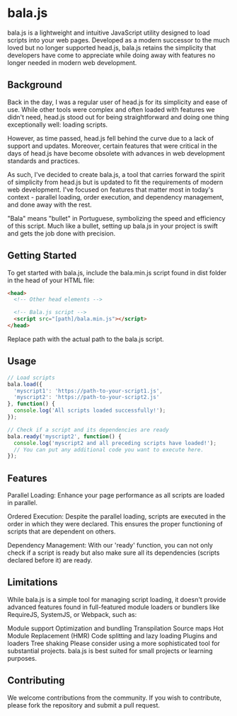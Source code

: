 # bala.js

bala.js is a lightweight and intuitive JavaScript utility designed to load scripts into your web pages. Developed as a modern successor to the much loved but no longer supported head.js, bala.js retains the simplicity that developers have come to appreciate while doing away with features no longer needed in modern web development.

## Background

Back in the day, I was a regular user of head.js for its simplicity and ease of use. While other tools were complex and often loaded with features we didn't need, head.js stood out for being straightforward and doing one thing exceptionally well: loading scripts.

However, as time passed, head.js fell behind the curve due to a lack of support and updates. Moreover, certain features that were critical in the days of head.js have become obsolete with advances in web development standards and practices.

As such, I've decided to create bala.js, a tool that carries forward the spirit of simplicity from head.js but is updated to fit the requirements of modern web development. I've focused on features that matter most in today's context - parallel loading, order execution, and dependency management, and done away with the rest.

"Bala" means "bullet" in Portuguese, symbolizing the speed and efficiency of this script. Much like a bullet, setting up bala.js in your project is swift and gets the job done with precision.

## Getting Started

To get started with bala.js, include the bala.min.js script found in dist folder in the head of your HTML file:

```html
<head>
  <!-- Other head elements -->

  <!-- Bala.js script -->
  <script src="[path]/bala.min.js"></script>
</head>
```
Replace path with the actual path to the bala.js script.

## Usage

```javascript
// Load scripts
bala.load({
  'myscript1': 'https://path-to-your-script1.js',
  'myscript2': 'https://path-to-your-script2.js'
}, function() {
  console.log('All scripts loaded successfully!');
});

// Check if a script and its dependencies are ready
bala.ready('myscript2', function() {
  console.log('myscript2 and all preceding scripts have loaded!');
  // You can put any additional code you want to execute here.
});
```

## Features
Parallel Loading: Enhance your page performance as all scripts are loaded in parallel.

Ordered Execution: Despite the parallel loading, scripts are executed in the order in which they were declared. This ensures the proper functioning of scripts that are dependent on others.

Dependency Management: With our 'ready' function, you can not only check if a script is ready but also make sure all its dependencies (scripts declared before it) are ready.

## Limitations
While bala.js is a simple tool for managing script loading, it doesn't provide advanced features found in full-featured module loaders or bundlers like RequireJS, SystemJS, or Webpack, such as:

Module support
Optimization and bundling
Transpilation
Source maps
Hot Module Replacement (HMR)
Code splitting and lazy loading
Plugins and loaders
Tree shaking
Please consider using a more sophisticated tool for substantial projects. bala.js is best suited for small projects or learning purposes.

## Contributing
We welcome contributions from the community. If you wish to contribute, please fork the repository and submit a pull request.

